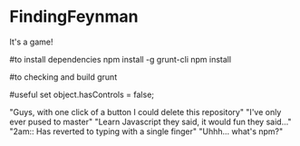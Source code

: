 # FindingFeynman

It's a game!

#to install dependencies
npm install -g grunt-cli
npm install 

#to checking and build
grunt

#useful
set object.hasControls = false;

"Guys, with one click of a button I could delete this repository"
"I've only ever pused to master"
"Learn Javascript they said, it would fun they said..."
"2am:: Has reverted to typing with a single finger"
"Uhhh... what's npm?"